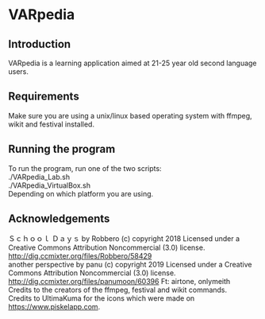 # VARpedia  
## Introduction  
VARpedia is a learning application aimed at 21-25 year old second language users.  
## Requirements  
Make sure you are using a unix/linux based operating system with ffmpeg, wikit and festival installed.
## Running the program  
To run the program, run one of the two scripts:  
./VARpedia_Lab.sh  
./VARpedia_VirtualBox.sh  
Depending on which platform you are using.  
## Acknowledgements  
Ｓｃｈｏｏｌ  Ｄａｙｓ by Robbero (c) copyright 2018 Licensed under a Creative Commons Attribution Noncommercial  (3.0) license. http://dig.ccmixter.org/files/Robbero/58429  
another perspective by panu (c) copyright 2019 Licensed under a Creative Commons Attribution Noncommercial  (3.0) license. http://dig.ccmixter.org/files/panumoon/60396 Ft: airtone, onlymeith  
Credits to the creators of the ffmpeg, festival and wikit commands.  
Credits to UltimaKuma for the icons which were made on https://www.piskelapp.com.  
